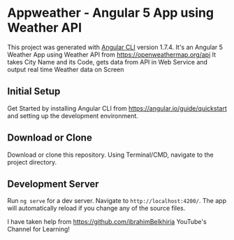 # Appweather - Angular 5 App using Weather API

This project was generated with [Angular CLI](https://github.com/angular/angular-cli) version 1.7.4.
It's an Angular 5 Weather App using Weather API from https://openweathermap.org/api 
It takes City Name and its Code, gets data from API in Web Service and output real time Weather data on Screen

## Initial Setup

Get Started by installing Angular CLI from https://angular.io/guide/quickstart and setting up the development environment.

## Download or Clone

Download or clone this repository. Using Terminal/CMD, navigate to the project directory.

## Development Server

Run `ng serve` for a dev server. Navigate to `http://localhost:4200/`. The app will automatically reload if you change any of the source files.

I have taken help from https://github.com/ibrahimBelkhiria YouTube's Channel for Learning!
